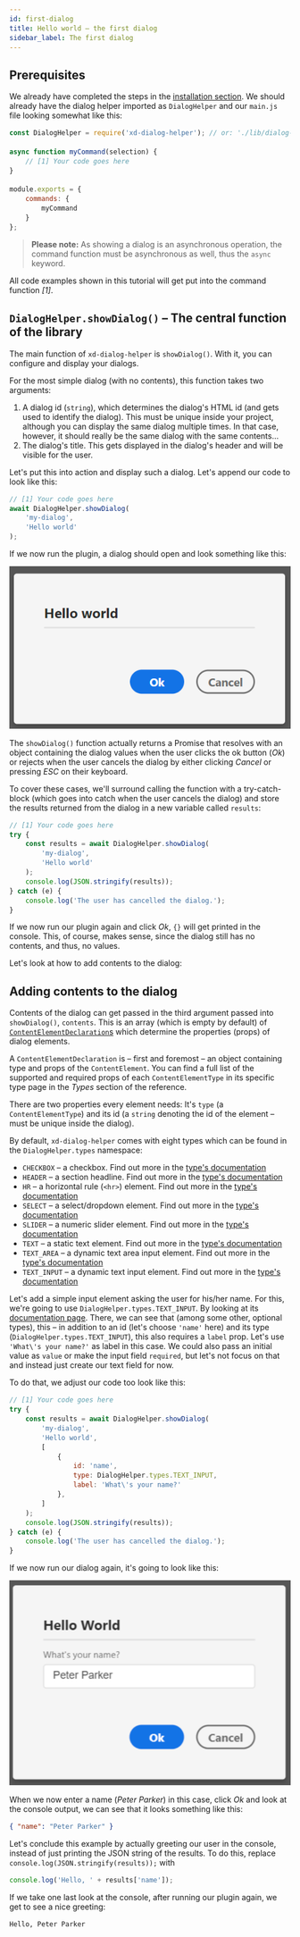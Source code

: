 ```yaml
---
id: first-dialog
title: Hello world – the first dialog
sidebar_label: The first dialog
---
```


## Prerequisites
We already have completed the steps in the [installation section](installation.md). We should already have the dialog helper imported as `DialogHelper` and our `main.js` file looking somewhat like this:

```js
const DialogHelper = require('xd-dialog-helper'); // or: './lib/dialog-helper' for non-npm plugins

async function myCommand(selection) {
    // [1] Your code goes here
}

module.exports = {
    commands: {
        myCommand
    }
};
```

> **Please note:** As showing a dialog is an asynchronous operation, the command function must be asynchronous as well, thus the `async` keyword.

All code examples shown in this tutorial will get put into the command function *[1]*.

## `DialogHelper.showDialog()` – The central function of the library
The main function of `xd-dialog-helper` is `showDialog()`. With it, you can configure and display your dialogs.

For the most simple dialog (with no contents), this function takes two arguments:

1. A dialog id (`string`), which determines the dialog's HTML id (and gets used to identify the dialog). This must be unique inside your project, although you can display the same dialog multiple times. In that case, however, it should really be the same dialog with the same contents...
2. The dialog's title. This gets displayed in the dialog's header and will be visible for the user.

Let's put this into action and display such a dialog. Let's append our code to look like this:

```js
// [1] Your code goes here
await DialogHelper.showDialog(
	'my-dialog', 
	'Hello world'
);
```

If we now run the plugin, a dialog should open and look something like this:

![screenshot of the "Hello world" plugin dialog](assets/hello-world-dialog.png)

The `showDialog()` function actually returns a Promise that resolves with an object containing the dialog values when the user clicks the ok button (_Ok_) or rejects when the user
cancels the dialog by either clicking _Cancel_ or pressing _ESC_ on their keyboard.

To cover these cases, we'll surround calling the function with a try-catch-block (which goes into catch when the user cancels the dialog) and store the results returned from the dialog
in a new variable called `results`:

```js
// [1] Your code goes here
try {
	const results = await DialogHelper.showDialog(
		'my-dialog', 
		'Hello world'
	);
	console.log(JSON.stringify(results));
} catch (e) {
	console.log('The user has cancelled the dialog.');
}
```

If we now run our plugin again and click _Ok_, `{}` will get printed in the console. This, of course, makes sense, since the dialog still has no contents, and thus, no values.

Let's look at how to add contents to the dialog:

## Adding contents to the dialog
Contents of the dialog can get passed in the third argument passed into `showDialog()`, `contents`. This is an array (which is empty by default) of [`ContentElementDeclaration`s](reference--ContentElementDeclaration) which determine the properties (props) of dialog elements.

A `ContentElementDeclaration` is – first and foremost – an object containing type and props of the `ContentElement`. You can find a full list of the supported and required props of each `ContentElementType` in its specific type page in the _Types_ section of the reference.

There are two properties every element needs: It's `type` (a `ContentElementType`) and its id (a `string` denoting the id of the element – must be unique inside the dialog).

By default, `xd-dialog-helper` comes with eight types which can be found in the `DialogHelper.types` namespace:

* `CHECKBOX` – a checkbox. Find out more in the [type's documentation](reference--types-checkbox) 
* `HEADER` – a section headline. Find out more in the [type's documentation](reference--types-header) 
* `HR` – a horizontal rule (`<hr>`) element. Find out more in the [type's documentation](reference--types-hr) 
* `SELECT` – a select/dropdown element. Find out more in the [type's documentation](reference--types-select) 
* `SLIDER` – a numeric slider element. Find out more in the [type's documentation](reference--types-slider) 
* `TEXT` – a static text element. Find out more in the [type's documentation](reference--types-text) 
* `TEXT_AREA` – a dynamic text area input element. Find out more in the [type's documentation](reference--types-text_area) 
* `TEXT_INPUT` – a dynamic text input element. Find out more in the [type's documentation](reference--types-text_input) 

Let's add a simple input element asking the user for his/her name. For this, we're going to use `DialogHelper.types.TEXT_INPUT`. By looking at its [documentation page](reference--types-text_input). There, we can see that (among some other, optional types), this – in addition to an id (let's choose `'name'` here) and its type (`DialogHelper.types.TEXT_INPUT`), this
also requires a `label` prop. Let's use `'What\'s your name?'` as label in this case. We could also pass an initial value as `value` or make the input field `required`, but let's not
focus on that and instead just create our text field for now.

To do that, we adjust our code too look like this:
```js
// [1] Your code goes here
try {
	const results = await DialogHelper.showDialog(
		'my-dialog', 
		'Hello world',
		[
			{
				id: 'name',
				type: DialogHelper.types.TEXT_INPUT,
				label: 'What\'s your name?'
			},
		]
	);
	console.log(JSON.stringify(results));
} catch (e) {
	console.log('The user has cancelled the dialog.');
}
```

If we now run our dialog again, it's going to look like this:

![screenshot of the "What's your name" dialog](assets/whats-your-name-dialog.png)

When we now enter a name (_Peter Parker_) in this case, click _Ok_ and look at the console output, we can see that it looks something like this:

```json
{ "name": "Peter Parker" }
```

Let's conclude this example by actually greeting our user in the console, instead of just printing the JSON string of the results. To do this, replace `console.log(JSON.stringify(results));`
with

```js
console.log('Hello, ' + results['name']);
```
If we take one last look at the console, after running our plugin again, we get to see a nice greeting:

```
Hello, Peter Parker
```
